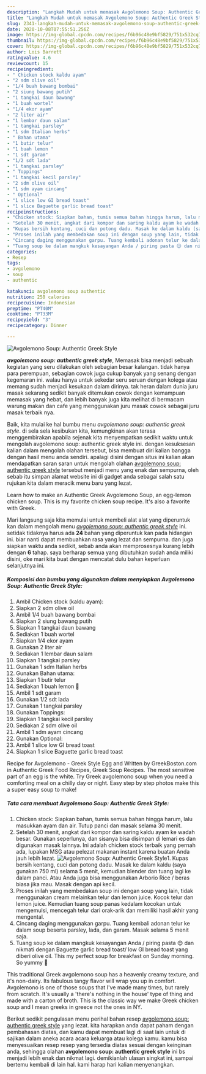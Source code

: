 ```yaml
---
description: "Langkah Mudah untuk memasak Avgolemono Soup: Authentic Greek Style, Menggugah Selera"
title: "Langkah Mudah untuk memasak Avgolemono Soup: Authentic Greek Style, Menggugah Selera"
slug: 2341-langkah-mudah-untuk-memasak-avgolemono-soup-authentic-greek-style-menggugah-selera
date: 2020-10-08T07:55:51.256Z
image: https://img-global.cpcdn.com/recipes/f6b96c48e9bf5829/751x532cq70/avgolemono-soup-authentic-greek-style-foto-resep-utama.jpg
thumbnail: https://img-global.cpcdn.com/recipes/f6b96c48e9bf5829/751x532cq70/avgolemono-soup-authentic-greek-style-foto-resep-utama.jpg
cover: https://img-global.cpcdn.com/recipes/f6b96c48e9bf5829/751x532cq70/avgolemono-soup-authentic-greek-style-foto-resep-utama.jpg
author: Lois Barrett
ratingvalue: 4.6
reviewcount: 15
recipeingredient:
- " Chicken stock kaldu ayam"
- "2 sdm olive oil"
- "1/4 buah bawang bombai"
- "2 siung bawang putih"
- "1 tangkai daun bawang"
- "1 buah wortel"
- "1/4 ekor ayam"
- "2 liter air"
- "1 lembar daun salam"
- "1 tangkai parsley"
- "1 sdm Italian herbs"
- " Bahan utama"
- "1 butir telur"
- "1 buah lemon "
- "1 sdt garam"
- "1/2 sdt lada"
- "1 tangkai parsley"
- " Toppings"
- "1 tangkai kecil parsley"
- "2 sdm olive oil"
- "1 sdm ayam cincang"
- " Optional"
- "1 slice low GI bread toast"
- "1 slice Baguette garlic bread toast"
recipeinstructions:
- "Chicken stock: Siapkan bahan, tumis semua bahan hingga harum, lalu masukkan ayam dan air. Tutup panci dan masak selama 30 menit."
- "Setelah 30 menit, angkat dari kompor dan saring kaldu ayam ke wadah besar. Gunakan seperlunya, dan sisanya bisa disimpan di lemari es dan digunakan masak lainnya. Ini adalah chicken stock terbaik yang pernah ada, lupakan MSG atau pelezat makanan instant karena buatan Anda jauh lebih lezat."
- "Kupas bersih kentang, cuci dan potong dadu. Masak ke dalam kaldu (saya gunakan 750 ml) selama 5 menit, kemudian blender dan tuang lagi ke dalam panci. Atau Anda juga bisa menggunakan Arborio Rice / beras biasa jika mau. Masak dengan api kecil."
- "Proses inilah yang membedakan soup ini dengan soup yang lain, tidak menggunakan cream melainkan telur dan lemon juice. Kocok telur dan lemon juice. Kemudian tuang soup panas kedalam kocokan untuk mengemulsi, mencegah telur dari orak-arik dan memiliki hasil akhir yang mengental."
- "Cincang daging menggunakan garpu. Tuang kembali adonan telur ke dalam soup beserta parsley, lada, dan garam. Masak selama 5 menit saja."
- "Tuang soup ke dalam mangkuk kesayangan Anda / piring pasta 😊 dan nikmati dengan Baguette garlic bread toast/ low GI bread toast yang diberi olive oil. This my perfect soup for breakfast on Sunday morning. So yummy 🤤"
categories:
- Resep
tags:
- avgolemono
- soup
- authentic

katakunci: avgolemono soup authentic 
nutrition: 250 calories
recipecuisine: Indonesian
preptime: "PT40M"
cooktime: "PT33M"
recipeyield: "3"
recipecategory: Dinner

---
```



![Avgolemono Soup: Authentic Greek Style](https://img-global.cpcdn.com/recipes/f6b96c48e9bf5829/751x532cq70/avgolemono-soup-authentic-greek-style-foto-resep-utama.jpg)

<b><i>avgolemono soup: authentic greek style</i></b>, Memasak bisa menjadi sebuah kegiatan yang seru dilakukan oleh sebagian besar kalangan. tidak hanya para perempuan, sebagian cowok juga cukup banyak yang senang dengan kegemaran ini. walau hanya untuk sekedar seru seruan dengan kolega atau memang sudah menjadi kesukaan dalam dirinya. tak heran dalam dunia juru masak sekarang sedikit banyak ditemukan cowok dengan kemampuan memasak yang hebat, dan lebih banyak juga kita melihat di bermacam warung makan dan cafe yang menggunakan juru masak cowok sebagai juru masak terbaik nya.

Baik, kita mulai ke hal bumbu menu <i>avgolemono soup: authentic greek style</i>. di sela sela kesibukan kita, kemungkinan akan terasa menggembirakan apabila sejenak kita menyempatkan sedikit waktu untuk mengolah avgolemono soup: authentic greek style ini. dengan kesuksesan kalian dalam mengolah olahan tersebut, bisa membuat diri kalian bangga dengan hasil menu anda sendiri. apalagi disini dengan situs ini kalian akan mendapatkan saran saran untuk mengolah olahan <u>avgolemono soup: authentic greek style</u> tersebut menjadi menu yang enak dan sempurna, oleh sebab itu simpan alamat website ini di gadget anda sebagai salah satu rujukan kita dalam meracik menu baru yang lezat.

Learn how to make an Authentic Greek Avgolemono Soup, an egg-lemon chicken soup. This is my favorite chicken soup recipe. It&#39;s also a favorite with Greek.


Mari langsung saja kita memulai untuk membeli alat alat yang diperuntuk kan dalam mengolah menu <u><i>avgolemono soup: authentic greek style</i></u> ini. setidak tidaknya harus ada <b>24</b> bahan yang diperuntuk kan pada hidangan ini. biar nanti dapat membuahkan rasa yang lezat dan sempurna. dan juga siapkan waktu anda sedikit, sebab anda akan memprosesnya kurang lebih dengan <b>6</b> tahap. saya berharap semua yang dibutuhkan sudah anda miliki disini, oke mari kita buat dengan mencatat dulu bahan keperluan selanjutnya ini.

<!--inarticleads1-->

##### Komposisi dan bumbu yang digunakan dalam menyiapkan Avgolemono Soup: Authentic Greek Style:

1. Ambil  Chicken stock (kaldu ayam):
1. Siapkan 2 sdm olive oil
1. Ambil 1/4 buah bawang bombai
1. Siapkan 2 siung bawang putih
1. Siapkan 1 tangkai daun bawang
1. Sediakan 1 buah wortel
1. Siapkan 1/4 ekor ayam
1. Gunakan 2 liter air
1. Sediakan 1 lembar daun salam
1. Siapkan 1 tangkai parsley
1. Gunakan 1 sdm Italian herbs
1. Gunakan  Bahan utama:
1. Siapkan 1 butir telur
1. Sediakan 1 buah lemon 🍋
1. Ambil 1 sdt garam
1. Gunakan 1/2 sdt lada
1. Gunakan 1 tangkai parsley
1. Gunakan  Toppings:
1. Siapkan 1 tangkai kecil parsley
1. Sediakan 2 sdm olive oil
1. Ambil 1 sdm ayam cincang
1. Gunakan  Optional:
1. Ambil 1 slice low GI bread toast
1. Siapkan 1 slice Baguette garlic bread toast


Recipe for Avgolemono - Greek Style Egg and Written by GreekBoston.com in Authentic Greek Food Recipes, Greek Soup Recipes. The most sensitive part of an egg is the white. Try Greek avgolemono soup when you need a comforting meal on a chilly day or night. Easy step by step photos make this a super easy soup to make! 

<!--inarticleads2-->

##### Tata cara membuat Avgolemono Soup: Authentic Greek Style:

1. Chicken stock: Siapkan bahan, tumis semua bahan hingga harum, lalu masukkan ayam dan air. Tutup panci dan masak selama 30 menit.
1. Setelah 30 menit, angkat dari kompor dan saring kaldu ayam ke wadah besar. Gunakan seperlunya, dan sisanya bisa disimpan di lemari es dan digunakan masak lainnya. Ini adalah chicken stock terbaik yang pernah ada, lupakan MSG atau pelezat makanan instant karena buatan Anda jauh lebih lezat.
<img src="//assets-global.cpcdn.com/assets/icons/button_play-2c75c40dde080a61004c1f40b05d8f140eaff45d7e9e6481dc71c63d2e7c4909.png" alt="Avgolemono Soup: Authentic Greek Style">1. Kupas bersih kentang, cuci dan potong dadu. Masak ke dalam kaldu (saya gunakan 750 ml) selama 5 menit, kemudian blender dan tuang lagi ke dalam panci. Atau Anda juga bisa menggunakan Arborio Rice / beras biasa jika mau. Masak dengan api kecil.
1. Proses inilah yang membedakan soup ini dengan soup yang lain, tidak menggunakan cream melainkan telur dan lemon juice. Kocok telur dan lemon juice. Kemudian tuang soup panas kedalam kocokan untuk mengemulsi, mencegah telur dari orak-arik dan memiliki hasil akhir yang mengental.
1. Cincang daging menggunakan garpu. Tuang kembali adonan telur ke dalam soup beserta parsley, lada, dan garam. Masak selama 5 menit saja.
1. Tuang soup ke dalam mangkuk kesayangan Anda / piring pasta 😊 dan nikmati dengan Baguette garlic bread toast/ low GI bread toast yang diberi olive oil. This my perfect soup for breakfast on Sunday morning. So yummy 🤤


This traditional Greek avgolemono soup has a heavenly creamy texture, and it&#39;s non-dairy. Its fabulous tangy flavor will wrap you up in comfort. Avgolemono is one of those soups that I&#39;ve made many times, but rarely from scratch. It&#39;s usually a &#39;there&#39;s nothing in the house&#39; type of thing and made with a carton of broth. This is the classic way we make Greek chicken soup and I mean greeks in greece not the ones in NY. 

Berikut sedikit pengulasan menu perihal bahan resep <u>avgolemono soup: authentic greek style</u> yang lezat. kita harapkan anda dapat paham dengan pembahasan diatas, dan kamu dapat membuat lagi di saat lain untuk di sajikan dalam aneka acara acara keluarga atau kolega kamu. kamu bisa menyesuaikan resep resep yang tersedia diatas sesuai dengan keinginan anda, sehingga olahan <b>avgolemono soup: authentic greek style</b> ini bs menjadi lebih enak dan nikmat lagi. demikianlah ulasan singkat ini, sampai bertemu kembali di lain hal. kami harap hari kalian menyenangkan.
